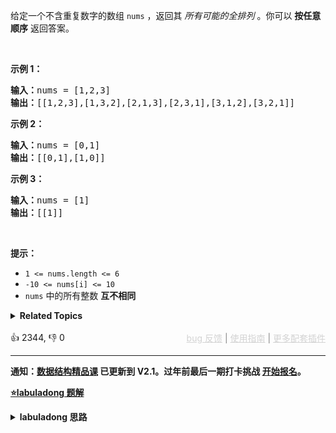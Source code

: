 <p>给定一个不含重复数字的数组 <code>nums</code> ，返回其 <em>所有可能的全排列</em> 。你可以 <strong>按任意顺序</strong> 返回答案。</p>

<p>&nbsp;</p>

<p><strong>示例 1：</strong></p>

<pre>
<strong>输入：</strong>nums = [1,2,3]
<strong>输出：</strong>[[1,2,3],[1,3,2],[2,1,3],[2,3,1],[3,1,2],[3,2,1]]
</pre>

<p><strong>示例 2：</strong></p>

<pre>
<strong>输入：</strong>nums = [0,1]
<strong>输出：</strong>[[0,1],[1,0]]
</pre>

<p><strong>示例 3：</strong></p>

<pre>
<strong>输入：</strong>nums = [1]
<strong>输出：</strong>[[1]]
</pre>

<p>&nbsp;</p>

<p><strong>提示：</strong></p>

<ul> 
 <li><code>1 &lt;= nums.length &lt;= 6</code></li> 
 <li><code>-10 &lt;= nums[i] &lt;= 10</code></li> 
 <li><code>nums</code> 中的所有整数 <strong>互不相同</strong></li> 
</ul>

<details><summary><strong>Related Topics</strong></summary>数组 | 回溯</details><br>

<div>👍 2344, 👎 0<span style='float: right;'><span style='color: gray;'><a href='https://github.com/labuladong/fucking-algorithm/discussions/939' target='_blank' style='color: lightgray;text-decoration: underline;'>bug 反馈</a> | <a href='https://mp.weixin.qq.com/s/NF8mmVyXVfC1ehdMOsO7Cw' target='_blank' style='color: lightgray;text-decoration: underline;'>使用指南</a> | <a href='https://labuladong.github.io/algo/images/others/%E5%85%A8%E5%AE%B6%E6%A1%B6.jpg' target='_blank' style='color: lightgray;text-decoration: underline;'>更多配套插件</a></span></span></div>

<div id="labuladong"><hr>

**通知：[数据结构精品课](https://aep.h5.xeknow.com/s/1XJHEO) 已更新到 V2.1。过年前最后一期打卡挑战 [开始报名](https://aep.xet.tech/s/1a9ByX)。**



<p><strong><a href="https://labuladong.github.io/article?qno=46" target="_blank">⭐️labuladong 题解</a></strong></p>
<details><summary><strong>labuladong 思路</strong></summary>

## 基本思路

> 本文有视频版：[回溯算法秒杀所有排列/组合/子集问题](https://www.bilibili.com/video/BV1Yt4y1t7dK)

PS：这道题在[《算法小抄》](https://mp.weixin.qq.com/s/tUSovvogbR9StkPWb75fUw) 的第 43 页。

[回溯算法详解](https://labuladong.github.io/article/fname.html?fname=回溯算法详解修订版) 中就是拿这个问题来解释回溯模板的，首先画出回溯树来看一看：

![](https://labuladong.github.io/algo/images/子集/3.jpg)

写代码遍历这棵回溯树即可。

**详细题解：[回溯算法秒杀所有排列/组合/子集问题](https://labuladong.github.io/article/fname.html?fname=子集排列组合)**

**标签：[回溯算法](https://mp.weixin.qq.com/mp/appmsgalbum?__biz=MzAxODQxMDM0Mw==&action=getalbum&album_id=2122002916411604996)**

## 解法代码

```java
class Solution {

    List<List<Integer>> res = new LinkedList<>();

    /* 主函数，输入一组不重复的数字，返回它们的全排列 */
    List<List<Integer>> permute(int[] nums) {
        // 记录「路径」
        LinkedList<Integer> track = new LinkedList<>();
        // 「路径」中的元素会被标记为 true，避免重复使用
        boolean[] used = new boolean[nums.length];
        
        backtrack(nums, track, used);
        return res;
    }

    // 路径：记录在 track 中
    // 选择列表：nums 中不存在于 track 的那些元素（used[i] 为 false）
    // 结束条件：nums 中的元素全都在 track 中出现
    void backtrack(int[] nums, LinkedList<Integer> track, boolean[] used) {
        // 触发结束条件
        if (track.size() == nums.length) {
            res.add(new LinkedList(track));
            return;
        }

        for (int i = 0; i < nums.length; i++) {
            // 排除不合法的选择
            if (used[i]) {/**<extend up -200>

![](https://labuladong.github.io/algo/images/backtracking/6.jpg)
*/
                // nums[i] 已经在 track 中，跳过
                continue;
            }
            // 做选择
            track.add(nums[i]);
            used[i] = true;
            // 进入下一层决策树
            backtrack(nums, track, used);
            // 取消选择
            track.removeLast();
            used[i] = false;
        }
    }
}
```

**类似题目**：
  - [216. 组合总和 III 🟠](/problems/combination-sum-iii)
  - [39. 组合总和 🟠](/problems/combination-sum)
  - [40. 组合总和 II 🟠](/problems/combination-sum-ii)
  - [47. 全排列 II 🟠](/problems/permutations-ii)
  - [51. N 皇后 🔴](/problems/n-queens)
  - [77. 组合 🟠](/problems/combinations)
  - [78. 子集 🟠](/problems/subsets)
  - [90. 子集 II 🟠](/problems/subsets-ii)
  - [剑指 Offer II 079. 所有子集 🟠](/problems/TVdhkn)
  - [剑指 Offer II 080. 含有 k 个元素的组合 🟠](/problems/uUsW3B)
  - [剑指 Offer II 081. 允许重复选择元素的组合 🟠](/problems/Ygoe9J)
  - [剑指 Offer II 082. 含有重复元素集合的组合 🟠](/problems/4sjJUc)
  - [剑指 Offer II 083. 没有重复元素集合的全排列 🟠](/problems/VvJkup)
  - [剑指 Offer II 084. 含有重复元素集合的全排列 🟠](/problems/7p8L0Z)

</details>
</div>



